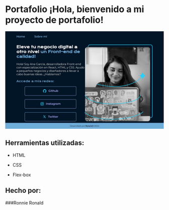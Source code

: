 # Portafolio ¡Hola, bienvenido a mi proyecto de portafolio!

![imagen](https://raw.githubusercontent.com/ronnieronald/Portafolio/main/Portafolio.jpg)

## Herramientas utilizadas:

* HTML

* CSS

* Flex-box

## Hecho por:

###Ronnie Ronald

### 
